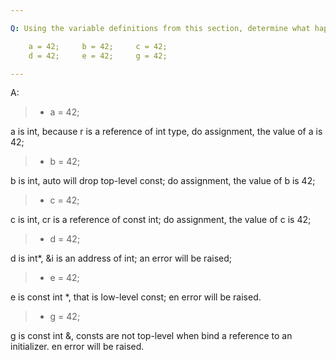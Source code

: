 ```yaml
---

Q: Using the variable definitions from this section, determine what happens in each of these assignments:

    a = 42;     b = 42;     c = 42;
    d = 42;     e = 42;     g = 42;

---
```


A: 

> + a = 42;

a is int, because r is a reference of int type, do assignment, the value of a is 42;
> + b = 42;

b is int, auto will drop top-level const; do assignment, the value of b is 42;
> + c = 42;

c is int, cr is a reference of const int; do assignment, the value of c is 42;
> + d = 42;

d is int*, &i is an address of int; an error will be raised;
> + e = 42;

e is const int *, that is low-level const; en error will be raised.
> + g = 42;

g is const int &, consts are not top-level when bind a reference to an initializer. en error will be raised.